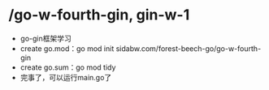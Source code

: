 # /go-w-fourth-gin, gin-w-1

* go-gin框架学习
* create go.mod：go mod init sidabw.com/forest-beech-go/go-w-fourth-gin
* create go.sum：go mod tidy
* 完事了，可以运行main.go了